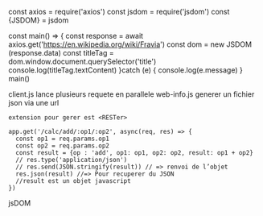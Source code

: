 const axios = require('axios')
const jsdom = require('jsdom')
const {JSDOM} = jsdom

const main() => {
const response = await axios.get('https://en.wikipedia.org/wiki/Fravia')
const dom = new JSDOM (response.data)
const titleTag = dom.window.document.querySelector('title')
console.log(titleTag.textContent)
}catch (e) {
  console.log(e.message)
}
main()

client.js lance plusieurs requete en parallele
web-info.js generer un fichier json via une url

```
extension pour gerer est <RESTer>

app.get('/calc/add/:op1/:op2', async(req, res) => {
  const op1 = req.params.op1
  const op2 = req.params.op2
  const result = {op : 'add', op1: op1, op2: op2, result: op1 + op2}
  // res.type('application/json')
  // res.send(JSON.stringify(result)) // => renvoi de l’objet
  res.json(result) //=> Pour recuperer du JSON
  //result est un objet javascript
})
```

jsDOM
